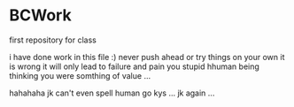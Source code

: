 # BCWork
first repository for class

i have done work in this file :)
never push ahead or try things on your own it is wrong it will only lead to failure and pain you stupid hhuman being thinking you were somthing of value ...

hahahaha jk 
 can't even spell human go kys ...
jk again ...
